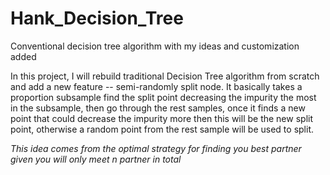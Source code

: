 # Hank_Decision_Tree
Conventional decision tree algorithm with my ideas and customization added

In this project, I will rebuild traditional Decision Tree algorithm from scratch and add a new feature -- semi-randomly split node. It basically takes a proportion subsample 
find the split point decreasing the impurity the most in the subsample, then go through the rest samples, once it finds a new point that could decrease the impurity more then this 
will be the new split point, otherwise a random point from the rest sample will be used to split.

*This idea comes from the optimal strategy for finding you best partner given you will only meet n partner in total*
